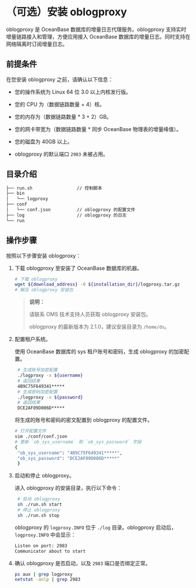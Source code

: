 # （可选）安装 oblogproxy

oblogproxy 是 OceanBase 数据库的增量日志代理服务。oblogproxy 支持实时增量链路接入和管理，方便应用接入 OceanBase 数据库的增量日志。同时支持在网络隔离时订阅增量日志。

## 前提条件

在您安装 oblogproxy 之前，请确认以下信息：

- 您的操作系统为 Linux 64 位 3.0 以上内核发行版。

- 您的 CPU 为（数据链路数量 + 4）核。

- 您的内存为（数据链路数量 * 3 + 2）GB。

- 您的网卡带宽为（数据链路数量 * 同步 OceanBase 物理表的增量峰值）。

- 您的磁盘为 40GB 以上。

- oblogproxy 的默认端口 `2983` 未被占用。

## 目录介绍

```bash
├── run.sh                 // 控制脚本
├── bin
│   └── logproxy          
├── conf
│   └── conf.json          // oblogproxy 的配置文件                       
├── log                    // oblogproxy 的日志                               
└── run   
```

## 操作步骤

按照以下步骤安装 oblogproxy：

1. 下载 oblogproxy 至安装了 OceanBase 数据库的机器。

   ```bash
   # 下载 oblogproxy
   wget ${download_address} -0 ${installation_dir}/logproxy.tar.gz 
   # 解压 oblogproxy 安装包
   ```

   > **说明：**
   >
   >请联系 OMS 技术支持人员获取 oblogproxy 安装包。
   >
   >oblogproxy 的最新版本为 2.1.0，建议安装目录为 `/home/ds`。

2. 配置租户系统。

   使用 OceanBase 数据库的 sys 租户账号和密码，生成 oblogproxy 的加密配置。

   ```bash
    # 生成账号加密配置
    ./logproxy -x ${username}
    # 返回结果
    4B9C75F649341*****
    # 生成密码加密配置
    ./logproxy -x ${password}
    # 返回结果
    DCE2AF09D006D*****
   ```

   将生成的账号和密码的密文配置到 oblogproxy 的配置文件。

   ```bash
   # 打开配置文件
   vim ./conf/conf.json
   # 更新 `ob_sys_username` 和 `ob_sys_password` 字段
   {
    "ob_sys_username": "4B9C75F649341*****",
    "ob_sys_password": "DCE2AF09D006D*****"
    }
   ```

3. 启动和停止 oblogproxy。

    进入 oblogproxy 的安装目录，执行以下命令：

   ```bash
    # 启动 oblogproxy
    sh ./run.sh start
    # 停止 oblogproxy
    sh ./run.sh stop
   ```

   oblogproxy 的 `logproxy.INFO` 位于 `./log` 目录。oblogproxy 启动后，`logproxy.INFO` 中会显示：

   ```bash
   Listen on port: 2983
   Communicator about to start
   ```

4. 确认 oblogproxy 是否启动，以及 `2983` 端口是否绑定正常。

   ```bash
   ps aux | grep logproxy 
   netstat -anlp | grep 2983
   ```
